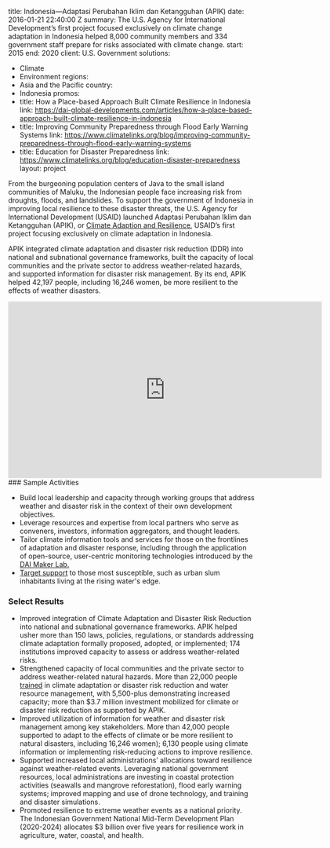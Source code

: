 
title: Indonesia—Adaptasi Perubahan Iklim dan Ketangguhan (APIK)
date: 2016-01-21 22:40:00 Z
summary: The U.S. Agency for International Development’s first project focused exclusively
  on climate change adaptation in Indonesia helped 8,000 community members and 334
  government staff prepare for risks associated with climate change.
start: 2015
end: 2020
client: U.S. Government
solutions:
- Climate
- Environment
regions:
- Asia and the Pacific
country:
- Indonesia
promos:
- title: How a Place-based Approach Built Climate Resilience in Indonesia
  link: https://dai-global-developments.com/articles/how-a-place-based-approach-built-climate-resilience-in-indonesia
- title: Improving Community Preparedness through Flood Early Warning Systems
  link: https://www.climatelinks.org/blog/improving-community-preparedness-through-flood-early-warning-systems
- title: Education for Disaster Preparedness
  link: https://www.climatelinks.org/blog/education-disaster-preparedness
layout: project


From the burgeoning population centers of Java to the small island communities of Maluku, the Indonesian people face increasing risk from droughts, floods, and landslides. To support the government of Indonesia in improving local resilience to these disaster threats, the U.S. Agency for International Development (USAID) launched Adaptasi Perubahan Iklim dan Ketangguhan (APIK), or [Climate Adaption and Resilience](http://apikindonesia.or.id/en), USAID’s first project focusing exclusively on climate adaptation in Indonesia.

APIK integrated climate adaptation and disaster risk reduction (DDR) into national and subnational governance frameworks, built the capacity of local communities and the private sector to address weather-related hazards, and supported information for disaster risk management. By its end, APIK helped 42,197 people, including 16,246 women, be more resilient to the effects of weather disasters.
<iframe src="https://player.vimeo.com/video/430386281" width="640" height="360" frameborder="0" allow="autoplay; fullscreen" allowfullscreen></iframe>
### Sample Activities

* Build local leadership and capacity through working groups that address weather and disaster risk in the context of their own development objectives.
* Leverage resources and expertise from local partners who serve as conveners, investors, information aggregators, and thought leaders.
* Tailor climate information tools and services for those on the frontlines of adaptation and disaster response, including through the application of open-source, user-centric monitoring technologies introduced by the [DAI Maker Lab.](/our-work/solutions/dai-maker-lab)
* [Target support](http://apikindonesia.or.id/en/success-story/when-women-are-in-charge-building-more-resilient-communities-two-steps-at-a-time) to those most susceptible, such as urban slum inhabitants living at the rising water's edge.

### Select Results

* Improved integration of Climate Adaptation and Disaster Risk Reduction into national and subnational governance frameworks. APIK helped usher more than 150 laws, policies, regulations, or standards addressing climate adaptation formally proposed, adopted, or implemented; 174 institutions improved capacity to assess or address weather-related risks.
* Strengthened capacity of local communities and the private sector to address weather-related natural hazards. More than 22,000 people [trained](https://www.climatelinks.org/blog/climate-field-schools-transforming-agricultural-risk-resilience) in climate adaptation or disaster risk reduction and water resource management, with 5,500-plus demonstrating increased capacity; more than $3.7 million investment mobilized for climate or disaster risk reduction as supported by APIK.
* Improved utilization of information for weather and disaster risk management among key stakeholders. More than 42,000 people supported to adapt to the effects of climate or be more resilient to natural disasters, including 16,246 women); 6,130 people using climate information or implementing risk-reducing actions to improve resilience.
* Supported increased local administrations’ allocations toward resilience against weather-related events. Leveraging national government resources, local administrations are investing in coastal protection activities (seawalls and mangrove reforestation), flood early warning systems; improved mapping and use of drone technology, and training and disaster simulations.
* Promoted resilience to extreme weather events as a national priority. The Indonesian Government National Mid-Term Development Plan (2020-2024) allocates $3 billion over five years for resilience work in agriculture, water, coastal, and health.
